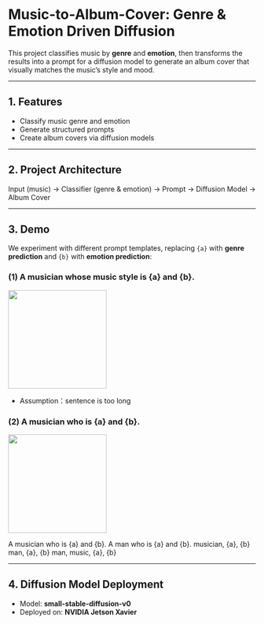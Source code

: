 # Music-to-Album-Cover: Genre & Emotion Driven Diffusion

This project classifies music by **genre** and **emotion**, then transforms the results into a prompt for a diffusion model to generate an album cover that visually matches the music’s style and mood.  

---

## 1. Features
- Classify music genre and emotion  
- Generate structured prompts  
- Create album covers via diffusion models  

---

## 2. Project Architecture

Input (music) → Classifier (genre & emotion) → Prompt → Diffusion Model → Album Cover

---

## 3. Demo

We experiment with different prompt templates, replacing `{a}` with **genre prediction** and `{b}` with **emotion prediction**:

### (1) A musician whose music style is {a} and {b}.
<img src="https://drive.google.com/uc?export=view&id=1d4E4_otNC7CNWVTJdfxTrlZOYOskKc9I" height="200"/>

- Assumption：sentence is too long
  
### (2) A musician who is {a} and {b}.
<img src="https://drive.google.com/uc?export=view&id=1z9rLeG9BV4cBPzaFbSYLSQqYdr6aPUmC" height="200"/>

A musician who is {a} and {b}.
A man who is {a} and {b}.
musician, {a}, {b}
man, {a}, {b}
man, music, {a}, {b}

---

## 4. Diffusion Model Deployment
- Model: **small-stable-diffusion-v0**  
- Deployed on: **NVIDIA Jetson Xavier**
